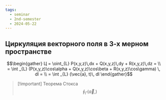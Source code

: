 ```yaml
---
tags:
  - seminar
  - 2nd-semester
  - 2024-05-22
---
```

## Циркуляция векторного поля в 3-х мерном пространстве

$$\begin{gather}
Ц = \oint_{L} P(x,y,z)\,dx + Q(x,y,z)\,dy + R(x,y,z)\,dz = \\
= \int _{L} (P(x,y,z)\cos\alpha + Q(x,y,z)\cos\beta + R(x,y,z)\cos\gamma) \, dl = \\
= \int _{L} (\vec{a}, t)\, dl 
\end{gather}$$

> [!important] Теорема Стокса
> $$\oint_{\Gamma} (\vec{a}, )$$
